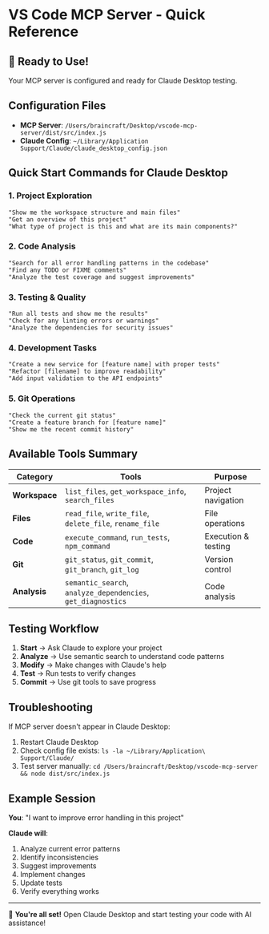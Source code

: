 # VS Code MCP Server - Quick Reference

## 🚀 Ready to Use!
Your MCP server is configured and ready for Claude Desktop testing.

## Configuration Files
- **MCP Server**: `/Users/braincraft/Desktop/vscode-mcp-server/dist/src/index.js`
- **Claude Config**: `~/Library/Application Support/Claude/claude_desktop_config.json`

## Quick Start Commands for Claude Desktop

### 1. Project Exploration
```
"Show me the workspace structure and main files"
"Get an overview of this project"
"What type of project is this and what are its main components?"
```

### 2. Code Analysis
```
"Search for all error handling patterns in the codebase"
"Find any TODO or FIXME comments"
"Analyze the test coverage and suggest improvements"
```

### 3. Testing & Quality
```
"Run all tests and show me the results"
"Check for any linting errors or warnings"
"Analyze the dependencies for security issues"
```

### 4. Development Tasks
```
"Create a new service for [feature name] with proper tests"
"Refactor [filename] to improve readability"
"Add input validation to the API endpoints"
```

### 5. Git Operations
```
"Check the current git status"
"Create a feature branch for [feature name]"
"Show me the recent commit history"
```

## Available Tools Summary

| Category | Tools | Purpose |
|----------|-------|---------|
| **Workspace** | `list_files`, `get_workspace_info`, `search_files` | Project navigation |
| **Files** | `read_file`, `write_file`, `delete_file`, `rename_file` | File operations |
| **Code** | `execute_command`, `run_tests`, `npm_command` | Execution & testing |
| **Git** | `git_status`, `git_commit`, `git_branch`, `git_log` | Version control |
| **Analysis** | `semantic_search`, `analyze_dependencies`, `get_diagnostics` | Code analysis |

## Testing Workflow

1. **Start** → Ask Claude to explore your project
2. **Analyze** → Use semantic search to understand code patterns
3. **Modify** → Make changes with Claude's help
4. **Test** → Run tests to verify changes
5. **Commit** → Use git tools to save progress

## Troubleshooting

If MCP server doesn't appear in Claude Desktop:
1. Restart Claude Desktop
2. Check config file exists: `ls -la ~/Library/Application\ Support/Claude/`
3. Test server manually: `cd /Users/braincraft/Desktop/vscode-mcp-server && node dist/src/index.js`

## Example Session

**You**: "I want to improve error handling in this project"

**Claude will**:
1. Analyze current error patterns
2. Identify inconsistencies
3. Suggest improvements
4. Implement changes
5. Update tests
6. Verify everything works

---

🎉 **You're all set!** Open Claude Desktop and start testing your code with AI assistance!

